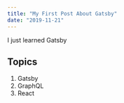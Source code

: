 ```yaml
---
title: "My First Post About Gatsby"
date: "2019-11-21"
---
```


I just learned Gatsby

## Topics

1. Gatsby
2. GraphQL
3. React
